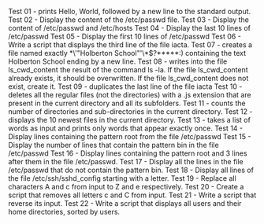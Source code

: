 Test 01 - prints Hello, World, followed by a new line to the standard output.
Test 02 - Display the content of the /etc/passwd file.
Test 03 - Display the content of /etc/passwd and /etc/hosts
Test 04 - Display the last 10 lines of /etc/passwd
Test 05 - Display the first 10 lines of /etc/passwd
Test 06 - Write a script that displays the third line of the file iacta.
Test 07 - creates a file named exactly \*\\'"Holberton School"\'\\*$\?\*\*\*\*\*:) containing the text Holberton School ending by a new line.
Test 08 - writes into the file ls_cwd_content the result of the command ls -la. If the file ls_cwd_content already exists, it should be overwritten. If the file ls_cwd_content does not exist, create it.
Test 09 - duplicates the last line of the file iacta
Test 10 - deletes all the regular files (not the directories) with a .js extension that are present in the current directory and all its subfolders.
Test 11 - counts the number of directories and sub-directories in the current directory.
Test 12 - displays the 10 newest files in the current directory.
Test 13 - takes a list of words as input and prints only words that appear exactly once.
Test 14 - Display lines containing the pattern root from the file /etc/passwd
Test 15 - Display the number of lines that contain the pattern bin in the file /etc/passwd
Test 16 - Display lines containing the pattern root and 3 lines after them in the file /etc/passwd.
Test 17 - Display all the lines in the file /etc/passwd that do not contain the pattern bin.
Test 18 - Display all lines of the file /etc/ssh/sshd_config starting with a letter.
Test 19 - Replace all characters A and c from input to Z and e respectively.
Test 20 - Create a script that removes all letters c and C from input.
Test 21 - Write a script that reverse its input.
Test 22 - Write a script that displays all users and their home directories, sorted by users.

